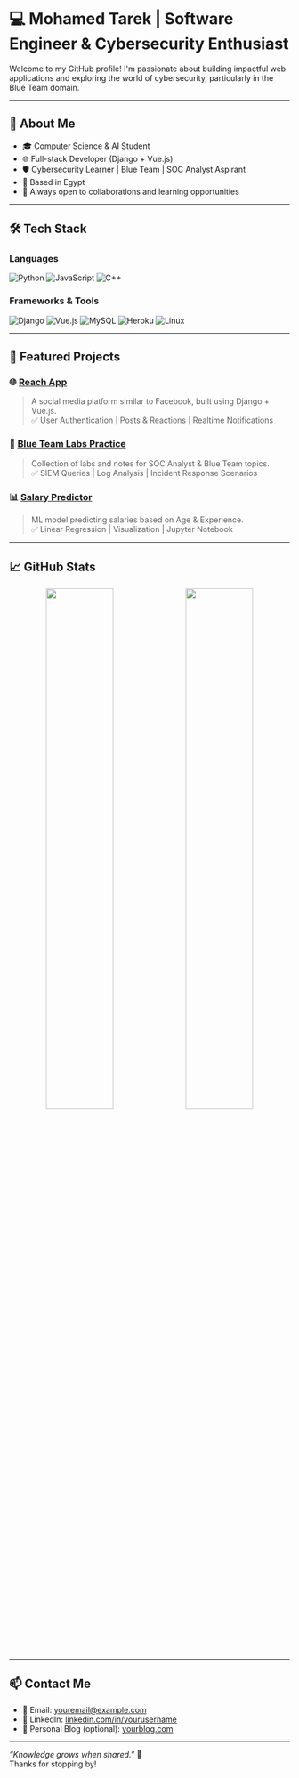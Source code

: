 # 💻 Mohamed Tarek | Software Engineer & Cybersecurity Enthusiast

Welcome to my GitHub profile! I'm passionate about building impactful web applications and exploring the world of cybersecurity, particularly in the Blue Team domain.

---

## 🚀 About Me

- 🎓 Computer Science & AI Student  
- 🌐 Full-stack Developer (Django + Vue.js)  
- 🛡️ Cybersecurity Learner | Blue Team | SOC Analyst Aspirant  
- 📍 Based in Egypt  
- 💬 Always open to collaborations and learning opportunities

---

## 🛠️ Tech Stack

### Languages
![Python](https://img.shields.io/badge/-Python-3776AB?style=flat&logo=python&logoColor=white)
![JavaScript](https://img.shields.io/badge/-JavaScript-F7DF1E?style=flat&logo=javascript&logoColor=black)
![C++](https://img.shields.io/badge/-C++-00599C?style=flat&logo=cplusplus&logoColor=white)

### Frameworks & Tools
![Django](https://img.shields.io/badge/-Django-092E20?style=flat&logo=django&logoColor=white)
![Vue.js](https://img.shields.io/badge/-Vue.js-4FC08D?style=flat&logo=vue.js&logoColor=white)
![MySQL](https://img.shields.io/badge/-MySQL-4479A1?style=flat&logo=mysql&logoColor=white)
![Heroku](https://img.shields.io/badge/-Heroku-430098?style=flat&logo=heroku&logoColor=white)
![Linux](https://img.shields.io/badge/-Linux-FCC624?style=flat&logo=linux&logoColor=black)

---

## 📂 Featured Projects

### 🌐 [Reach App](https://github.com/yourusername/reach-app)
> A social media platform similar to Facebook, built using Django + Vue.js.  
> ✅ User Authentication | Posts & Reactions | Realtime Notifications

### 🔐 [Blue Team Labs Practice](https://github.com/yourusername/soc-blue-team-labs)
> Collection of labs and notes for SOC Analyst & Blue Team topics.  
> ✅ SIEM Queries | Log Analysis | Incident Response Scenarios

### 📊 [Salary Predictor](https://github.com/yourusername/salary-predictor)
> ML model predicting salaries based on Age & Experience.  
> ✅ Linear Regression | Visualization | Jupyter Notebook

---

## 📈 GitHub Stats

<p align="center">
  <img src="https://github-readme-stats.vercel.app/api?username=yourusername&show_icons=true&theme=github_dark" width="49%"/>
  <img src="https://github-readme-stats.vercel.app/api/top-langs/?username=yourusername&layout=compact&theme=github_dark" width="49%"/>
</p>

---

## 📫 Contact Me

- 📧 Email: youremail@example.com  
- 💼 LinkedIn: [linkedin.com/in/yourusername](https://linkedin.com/in/yourusername)  
- 🧠 Personal Blog (optional): [yourblog.com](https://yourblog.com)

---

_“Knowledge grows when shared.”_ 🌱  
Thanks for stopping by!
